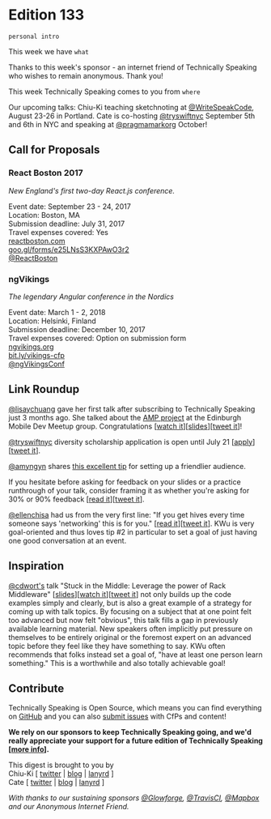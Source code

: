 # Edition 133

`personal intro`

This week we have `what`

Thanks to this week's sponsor - an internet friend of Technically Speaking who wishes to remain anonymous. Thank you!

This week Technically Speaking comes to you from `where`

Our upcoming talks: Chiu-Ki teaching sketchnoting at [@WriteSpeakCode](https://twitter.com/WriteSpeakCode), August 23-26 in Portland. Cate is co-hosting [@tryswiftnyc](http://twitter.com/tryswiftnyc) September 5th and 6th in NYC and speaking at [@pragmamarkorg](http://twitter.com/pragmamarkorg) October!


## Call for Proposals

### React Boston 2017
*New England's first two-day React.js conference.*

Event date: September 23 - 24, 2017  
Location: Boston, MA  
Submission deadline: July 31, 2017  
Travel expenses covered: Yes  
[reactboston.com](http://www.reactboston.com/)  
[goo.gl/forms/e25LNsS3KXPAwO3r2](https://goo.gl/forms/e25LNsS3KXPAwO3r2)  
[@ReactBoston](https://twitter.com/ReactBoston)

### ngVikings
*The legendary Angular conference in the Nordics*

Event date: March 1 - 2, 2018  
Location: Helsinki, Finland  
Submission deadline: December 10, 2017  
Travel expenses covered: Option on submission form  
[ngvikings.org](https://ngvikings.org/)  
[bit.ly/vikings-cfp](http://bit.ly/vikings-cfp)  
[@ngVikingsConf](https://twitter.com/ngVikingsConf)


## Link Roundup

[@lisaychuang](https://twitter.com/lisaychuang) gave her first talk after subscribing to Technically Speaking just 3 months ago. She talked about the [AMP project](https://www.ampproject.org/) at the Edinburgh Mobile Dev Meetup group. Congratulations [[watch it](https://www.youtube.com/watch?v=v_fFv3CZpac&feature=youtu.be&t=2m51s)][[slides](https://www.slideshare.net/LisaHuang6/edinburgh-mobile-dev-amp-primer)][[tweet it](https://twitter.com/home?status=Instant%20Mobile%20Web%3A%20An%20AMP%20Primer%20by%20%40lisaychuang%20https%3A//www.youtube.com/watch?v=v_fFv3CZpac%26feature=youtu.be%26t=2m51s%20via%20%40techspeakdigest)]!

[@tryswiftnyc](https://twitter.com/tryswiftnyc) diversity scholarship application is open until July 21  [[apply](https://blog.tryswift.co/try-swift-nyc-diversity-scholarships)][[tweet it](https://twitter.com/home?status=Diversity%20scholarships%20for%20%40tryswiftnyc%20https%3A//blog.tryswift.co/try-swift-nyc-diversity-scholarships%20via%20%40techspeakdigest)].

[@amyngyn](https://twitter.com/amyngyn) shares [this excellent tip](https://twitter.com/amyngyn/status/867450772782366721) for setting up a friendlier audience.

If you hesitate before asking for feedback on your slides or a practice runthrough of your talk, consider framing it as whether you're asking for 30% or 90% feedback [[read it](https://42floors.com/blog/startups/thirty-percent-feedback)][[tweet it](https://twitter.com/home?status=Thirty%20Percent%20Feedback%20-%2042Floors%20Blog%20%7C%2042Floors%20https%3A//42floors.com/blog/startups/thirty-percent-feedback%20via%20%40techspeakdigest)].

[@ellenchisa](https://twitter.com/ellenchisa) had us from the very first line: "If you get hives every time someone says 'networking' this is for you." [[read it](https://medium.com/@ellenchisa/networking-for-introverts-926489e34d2)][[tweet it](https://twitter.com/home?status=Networking%20for%20Introverts%20by%20%40ellenchisa%20https%3A//medium.com/%40ellenchisa/networking-for-introverts-926489e34d2%20via%20%40techspeakdigest)]. KWu is very goal-oriented and thus loves tip #2 in particular to set a goal of just having one good conversation at an event.

## Inspiration

[@cdwort's](https://twitter.com/cdwort) talk "Stuck in the Middle: Leverage the power of Rack Middleware" [[slides](https://speakerdeck.com/cdwort/stuck-in-the-middle-leverage-the-power-of-rack-middleware)][[watch it](https://youtu.be/WeXpka50tHY)][[tweet it](https://twitter.com/home?status=RailsConf%202016%20-Stuck%20in%20the%20Middle%3A%20Leverage%20the%20power%20of%20Rack%20Middleware%20by%20%40cdwort%20https%3A//youtu.be/WeXpka50tHY%20via%20%40techspeakdigest)] not only builds up the code examples simply and clearly, but is also a great example of a strategy for coming up with talk topics. By focusing on a subject that at one point felt too advanced but now felt "obvious", this talk fills a gap in previously available learning material. New speakers often implicitly put pressure on themselves to be entirely original or the foremost expert on an advanced topic before they feel like they have something to say. KWu often recommends that folks instead set a goal of, "have at least one person learn something." This is a worthwhile and also totally achievable goal!

## Contribute

Technically Speaking is Open Source, which means you can find everything on [GitHub](https://github.com/catehstn/technically-speaking/) and you can also [submit issues](https://github.com/catehstn/technically-speaking/issues/new) with CfPs and content!

**We rely on our sponsors to keep Technically Speaking going, and we'd really appreciate your support for a future edition of Technically Speaking [[more info](http://www.techspeak.email/sponsorship/)].**  


This digest is brought to you by  
Chiu-Ki [ [twitter](https://twitter.com/chiuki) | [blog](http://blog.sqisland.com/) | [lanyrd](http://lanyrd.com/profile/chiuki/) ]  
Cate [ [twitter](https://twitter.com/catehstn) | [blog](http://www.cate.blog/) | [lanyrd](http://lanyrd.com/profile/catehstn/) ]

*With thanks to our sustaining sponsors [@Glowforge](http://twitter.com/glowforge), [@TravisCI](http://twitter.com/travisci), [@Mapbox](http://twitter.com/mapbox) and our Anonymous Internet Friend.*
